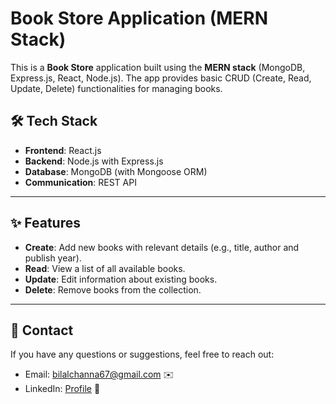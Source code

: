 # Book Store Application (MERN Stack)

This is a **Book Store** application built using the **MERN stack** (MongoDB, Express.js, React, Node.js). The app provides basic CRUD (Create, Read, Update, Delete) functionalities for managing books.

## 🛠️ Tech Stack

- **Frontend**: React.js
- **Backend**: Node.js with Express.js
- **Database**: MongoDB (with Mongoose ORM)
- **Communication**: REST API

---

## ✨ Features

- **Create**: Add new books with relevant details (e.g., title, author and publish year).
- **Read**: View a list of all available books.
- **Update**: Edit information about existing books.
- **Delete**: Remove books from the collection.

---

## 📧 Contact

If you have any questions or suggestions, feel free to reach out:

- Email: bilalchanna67@gmail.com ✉️
- LinkedIn: [Profile](https://www.linkedin.com/in/Engineer-Bilal-Channa) 💼
